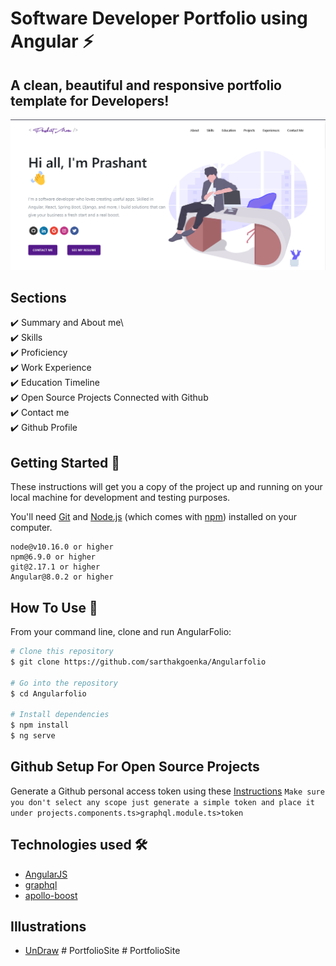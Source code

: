 # Software Developer Portfolio using Angular ⚡️ 
## A clean, beautiful and responsive portfolio template for Developers!

<p align="center"> 
  <kbd>
     <img src="./src/assets/images/Screenshot_portfolio.png" alt="PORTfolio Screenshot" />
  </kbd>
</p>


## Sections  
✔️ Summary and About me\  
✔️ Skills\
✔️ Proficiency\
✔️ Work Experience\
✔️ Education Timeline\
✔️ Open Source Projects Connected with Github\
✔️ Contact me\
✔️ Github Profile

## Getting Started 🚀
These instructions will get you a copy of the project up and running on your local machine for development and testing purposes.

You'll need [Git](https://git-scm.com) and [Node.js](https://nodejs.org/en/download/) (which comes with [npm](http://npmjs.com)) installed on your computer.

```
node@v10.16.0 or higher
npm@6.9.0 or higher
git@2.17.1 or higher
Angular@8.0.2 or higher
```


## How To Use 🔧

From your command line, clone and run AngularFolio:
```bash
# Clone this repository
$ git clone https://github.com/sarthakgoenka/Angularfolio

# Go into the repository
$ cd Angularfolio

# Install dependencies
$ npm install
$ ng serve
```
## Github Setup For Open Source Projects

Generate a Github personal access token using these [Instructions](https://help.github.com/en/github/authenticating-to-github/creating-a-personal-access-token-for-the-command-line) `Make sure you don't select any scope just generate a simple token and place it under projects.components.ts>graphql.module.ts>token`
## Technologies used 🛠️

- [AngularJS](https://angularjs.org/)
- [graphql](https://graphql.org/) 
- [apollo-boost](https://www.apollographql.com/docs/react/get-started/) 

## Illustrations
- [UnDraw](https://undraw.co/illustrations)
#   P o r t f o l i o S i t e 
 
 #   P o r t f o l i o S i t e 
 
 
